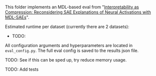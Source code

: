 This folder implements an MDL-based eval from "[Interpretability as Compression: Reconsidering SAE Explanations of Neural Activations with MDL-SAEs](https://www.lesswrong.com/posts/G2oyFQFTE5eGEas6m/interpretability-as-compression-reconsidering-sae)".

Estimated runtime per dataset (currently there are 2 datasets):

<!-- - Pythia-70M: ~10 seconds to collect activations per layer with SAEs, ~20 seconds per SAE to perform the evaluation
- Gemma-2-2B: ~2 minutes to collect activations per layer with SAEs, ~60 seconds per SAE to perform the evaluation -->
- TODO:

<!-- Using Gemma-2-2B, at current batch sizes, I see a peak GPU memory usage of 22 GB. -->

All configuration arguments and hyperparameters are located in `eval_config.py`. The full eval config is saved to the results json file.

<!-- If ran in the current state, `cd` in to `evals/shift_and_tpp/` and run `python main.py`. It should produce `evals/shift_and_tpp/results/pythia-70m-deduped_tpp_layer_4_eval_results.json`.

`tests/test_shift_and_tpp.py` contains an end-to-end test of the evals. Running `pytest -s tests/test_shift_and_tpp` will verify that the actual results are within the specified tolerance of the expected results.

If the random seed is set, it's fully deterministic and results match perfectly using `compare_run_results.ipynb` or the end to end tests. For TPP, the maximum difference is 0.008. SHIFT's maximum difference is larger and requires investigation. -->

TODO: See if this can be sped up, try reduce memory usage.

TODO: Add tests
